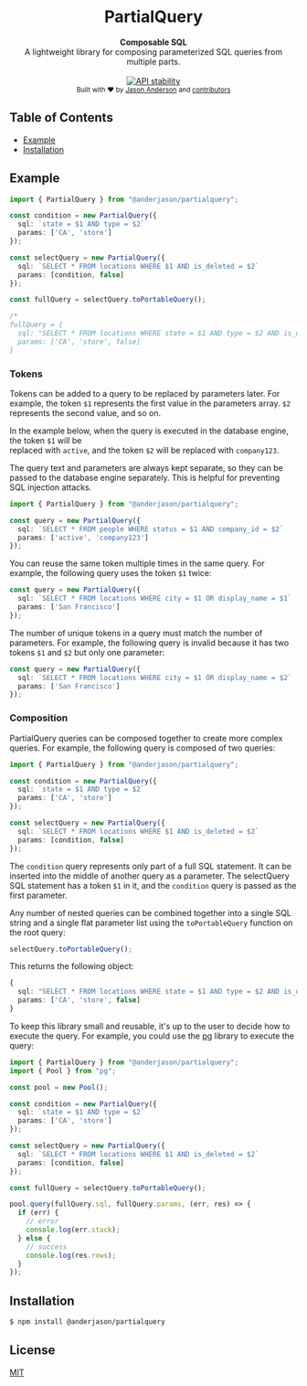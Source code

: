<h1 style="text-align: center">PartialQuery</h1>

<div style="text-align: center">
  <strong>Composable SQL</strong>
</div>
<div style="text-align: center">
  A lightweight library for composing parameterized SQL queries from multiple parts.
</div>

<br />

<div style="text-align: center">
  <!-- Stability -->
  <a href="https://nodejs.org/api/documentation.html#documentation_stability_index">
    <img src="https://img.shields.io/badge/stability-experimental-orange.svg?style=flat-square"
      alt="API stability" />
  </a>
</div>

<div style="text-align: center">
  <sub>Built with ❤︎ by
  <a href="https://twitter.com/anderjason1">Jason Anderson</a> and
  <a href="https://github.com/choojs/choo/graphs/contributors">
    contributors
  </a>
</div>

## Table of Contents

- [Example](#example)
- [Installation](#installation)

## Example

```typescript
import { PartialQuery } from "@anderjason/partialquery";

const condition = new PartialQuery({
  sql: `state = $1 AND type = $2`
  params: ['CA', 'store']
});

const selectQuery = new PartialQuery({
  sql: `SELECT * FROM locations WHERE $1 AND is_deleted = $2`
  params: [condition, false]
});

const fullQuery = selectQuery.toPortableQuery();

/*
fullQuery = {
  sql: "SELECT * FROM locations WHERE state = $1 AND type = $2 AND is_deleted = $3",
  params: ['CA', 'store', false]
}
```

### Tokens

Tokens can be added to a query to be replaced by parameters later. For example, the token `$1` represents the first value in the parameters array. `$2` represents the second value, and so on.

In the example below, when the query is executed in the database engine, the token `$1` will be  
replaced with `active`, and the token `$2` will be replaced with `company123`.

The query text and parameters are always kept separate, so they can be passed to the database engine separately. This is helpful for preventing SQL injection attacks.

```typescript
import { PartialQuery } from "@anderjason/partialquery";

const query = new PartialQuery({
  sql: `SELECT * FROM people WHERE status = $1 AND company_id = $2`
  params: ['active', 'company123']
});
```

You can reuse the same token multiple times in the same query. For example, the following query uses the token `$1` twice:

```typescript
const query = new PartialQuery({
  sql: `SELECT * FROM locations WHERE city = $1 OR display_name = $1`
  params: ['San Francisco']
});
```

The number of unique tokens in a query must match the number of parameters. For example, the following query is invalid because it has two tokens `$1` and `$2` but only one parameter:

```typescript
const query = new PartialQuery({
  sql: `SELECT * FROM locations WHERE city = $1 OR display_name = $2`
  params: ['San Francisco']
});
```

### Composition

PartialQuery queries can be composed together to create more complex queries. For example, the following query is composed of two queries:

```typescript
import { PartialQuery } from "@anderjason/partialquery";

const condition = new PartialQuery({
  sql: `state = $1 AND type = $2`
  params: ['CA', 'store']
});

const selectQuery = new PartialQuery({
  sql: `SELECT * FROM locations WHERE $1 AND is_deleted = $2`
  params: [condition, false]
});
```

The `condition` query represents only part of a full SQL statement. It can be inserted into the middle of another query as a parameter. The selectQuery SQL statement has a token `$1` in it, and the `condition` query is passed as the first parameter.

Any number of nested queries can be combined together into a single SQL string and a single flat parameter list using the `toPortableQuery` function on the root query:

```typescript
selectQuery.toPortableQuery();
```

This returns the following object:

```typescript
{
  sql: "SELECT * FROM locations WHERE state = $1 AND type = $2 AND is_deleted = $3",
  params: ['CA', 'store', false]
}
```

To keep this library small and reusable, it's up to the user to decide how to execute the query. For example, you could use the [pg](https://www.npmjs.com/package/pg) library to execute the query:

```typescript
import { PartialQuery } from "@anderjason/partialquery";
import { Pool } from "pg";

const pool = new Pool();

const condition = new PartialQuery({
  sql: `state = $1 AND type = $2`
  params: ['CA', 'store']
});

const selectQuery = new PartialQuery({
  sql: `SELECT * FROM locations WHERE $1 AND is_deleted = $2`
  params: [condition, false]
});

const fullQuery = selectQuery.toPortableQuery();

pool.query(fullQuery.sql, fullQuery.params, (err, res) => {
  if (err) {
    // error
    console.log(err.stack);
  } else {
    // success
    console.log(res.rows);
  }
});
```

## Installation

```sh
$ npm install @anderjason/partialquery
```

## License

[MIT](https://tldrlegal.com/license/mit-license)
